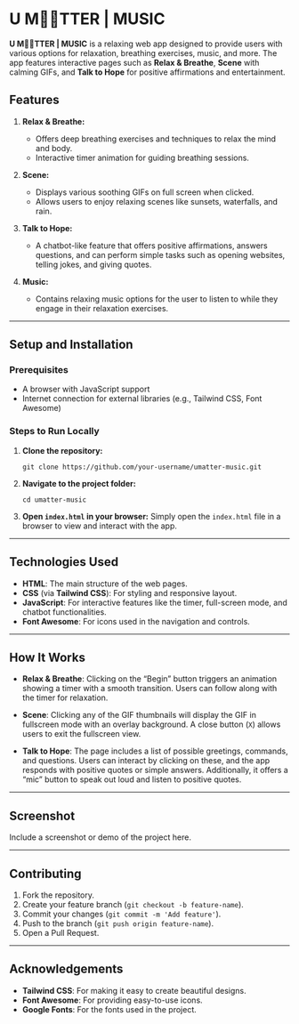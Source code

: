 # U M🧘🏼TTER | MUSIC

**U M🧘🏼TTER | MUSIC** is a relaxing web app designed to provide users with various options for relaxation, breathing exercises, music, and more. The app features interactive pages such as **Relax & Breathe**, **Scene** with calming GIFs, and **Talk to Hope** for positive affirmations and entertainment. 

## Features

1. **Relax & Breathe:**
   - Offers deep breathing exercises and techniques to relax the mind and body.
   - Interactive timer animation for guiding breathing sessions.

2. **Scene:**
   - Displays various soothing GIFs on full screen when clicked.
   - Allows users to enjoy relaxing scenes like sunsets, waterfalls, and rain.

3. **Talk to Hope:**
   - A chatbot-like feature that offers positive affirmations, answers questions, and can perform simple tasks such as opening websites, telling jokes, and giving quotes.

4. **Music:**
   - Contains relaxing music options for the user to listen to while they engage in their relaxation exercises.

---

## Setup and Installation

### Prerequisites

- A browser with JavaScript support
- Internet connection for external libraries (e.g., Tailwind CSS, Font Awesome)

### Steps to Run Locally

1. **Clone the repository:**
   ```
   git clone https://github.com/your-username/umatter-music.git
   ```
   
2. **Navigate to the project folder:**
   ```
   cd umatter-music
   ```

3. **Open `index.html` in your browser:**
   Simply open the `index.html` file in a browser to view and interact with the app.

---

## Technologies Used

- **HTML**: The main structure of the web pages.
- **CSS** (via **Tailwind CSS**): For styling and responsive layout.
- **JavaScript**: For interactive features like the timer, full-screen mode, and chatbot functionalities.
- **Font Awesome**: For icons used in the navigation and controls.

---

## How It Works

- **Relax & Breathe**: Clicking on the “Begin” button triggers an animation showing a timer with a smooth transition. Users can follow along with the timer for relaxation.
  
- **Scene**: Clicking any of the GIF thumbnails will display the GIF in fullscreen mode with an overlay background. A close button (`X`) allows users to exit the fullscreen view.

- **Talk to Hope**: The page includes a list of possible greetings, commands, and questions. Users can interact by clicking on these, and the app responds with positive quotes or simple answers. Additionally, it offers a “mic” button to speak out loud and listen to positive quotes.

---

## Screenshot

Include a screenshot or demo of the project here.

---

## Contributing

1. Fork the repository.
2. Create your feature branch (`git checkout -b feature-name`).
3. Commit your changes (`git commit -m 'Add feature'`).
4. Push to the branch (`git push origin feature-name`).
5. Open a Pull Request.

---

## Acknowledgements

- **Tailwind CSS**: For making it easy to create beautiful designs.
- **Font Awesome**: For providing easy-to-use icons.
- **Google Fonts**: For the fonts used in the project.

